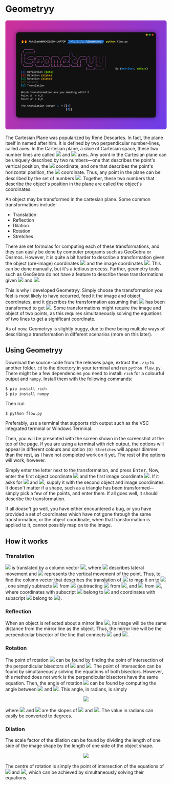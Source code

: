 # Geometryy
<!-- ## A tool to accurately describe transformations on the Cartesian plane, given the image and pre-image coordinates. -->

![](./Screenshot.svg)

The Cartesian Plane was popularized by René Descartes. In fact, the plane itself in named after him. It is defined by two perpendicular number-lines, called axes. In the Cartesian plane, a slice of Cartesian space, these two number lines are called <img src="https://render.githubusercontent.com/render/math?math=x"> and <img src="https://render.githubusercontent.com/render/math?math=y"> axes. Any point in the Cartesian plane can be uniquely described by two numbers—one that describes the point's vertical position, the <img src="https://render.githubusercontent.com/render/math?math=y"> coordinate, and one that describes the point's horizontal position, the <img src="https://render.githubusercontent.com/render/math?math=x"> coordinate. Thus, any point in the plane can be described by the set of numbers <img src="https://render.githubusercontent.com/render/math?math=(x,y)">. Together, these two numbers that describe the object's position in the plane are called the object's coordinates.

An object may be transformed in the cartesian plane. Some common transformations include:
- Translation
- Reflection
- Dilation
- Rotation
- Stretches

There are set formulas for computing each of these transformations, and they can easily be done by computer programs such as GeoGebra or Desmos. However, it is quite a bit harder to describe a transformation given the object (pre-image) coordinates <img src="https://render.githubusercontent.com/render/math?math=A(x,y)"> and the image coordinates <img src="https://render.githubusercontent.com/render/math?math=A'(x,y)">. This can be done manually, but it's a tedious process. Further, geometry tools such as GeoGebra do not have a feature to describe these transformations given <img src="https://render.githubusercontent.com/render/math?math=A"> and <img src="https://render.githubusercontent.com/render/math?math=A'">.

This is why I developed Geometryy. Simply choose the transformation you feel is most likely to have occurred, feed it the image and object coordinates, and it describes the transformation assuming that <img src="https://render.githubusercontent.com/render/math?math=A"> has been transformed to get <img src="https://render.githubusercontent.com/render/math?math=A'">. Some transformations might require the image and object of two points, as this requires simultaneously solving the equations of two lines to get a significant coordinate.

As of now, Geometryy is slightly buggy, due to there being multiple ways of describing a transformation in different scenarios (more on this later).

## Using Geometryy
Download the source-code from the releases page, extract the `.zip` to another folder. `cd` to the directory in your terminal and run `python flow.py`. There might be a few dependencies you need to install: `rich` for a colourful output and `numpy`. Install them with the following commands:
```
$ pip install rich
$ pip install numpy
```
Then run
```
$ python flow.py
```
Preferably, use a terminal that supports rich output such as the VSC integrated terminal or Windows Terminal.

Then, you will be presented with the screen shown in the screenshot at the top of the page. If you are using a terminal with rich output, the options will appear in different colours and option `[D] Stretches` will appear dimmer than the rest, as I have not completed work on it yet. The rest of the options will work, however.

Simply enter the letter next to the transformation, and press <kbd>Enter</kbd>. Now, enter the first object coordinate <img src="https://render.githubusercontent.com/render/math?math=A"> and the first image coordinate <img src="https://render.githubusercontent.com/render/math?math=A'">. If it asks for <img src="https://render.githubusercontent.com/render/math?math=B"> and <img src="https://render.githubusercontent.com/render/math?math=B'">, supply it with the second object and image coordinates. It doesn't matter if a shape, such as a triangle has been transformed—simply pick a few of the points, and enter them. If all goes well, it should describe the transformation.

If all *doesn't* go well, you have either encountered a bug, or you have provided a set of coordinates which have not gone through the same transformation, or the object coordinate, when that transformation is applied to it, cannot possibly map on to the image.

## How it works
### Translation
<img src="https://render.githubusercontent.com/render/math?math=A"> is translated by a column vector <img src="https://render.githubusercontent.com/render/math?math=\begin{pmatrix} a\\b\end{pmatrix}">, where <img src="https://render.githubusercontent.com/render/math?math=a"> describes lateral movement and <img src="https://render.githubusercontent.com/render/math?math=b"> represents the vertical movement of the point. Thus, to find the column vector that describes the translation of <img src="https://render.githubusercontent.com/render/math?math=A"> to map it on to <img src="https://render.githubusercontent.com/render/math?math=A'">, one simply subtracts <img src="https://render.githubusercontent.com/render/math?math=A"> from <img src="https://render.githubusercontent.com/render/math?math=A'"> (subtracting <img src="https://render.githubusercontent.com/render/math?math=x_1"> from <img src="https://render.githubusercontent.com/render/math?math=x_2">, and <img src="https://render.githubusercontent.com/render/math?math=y_1"> from <img src="https://render.githubusercontent.com/render/math?math=y_2">, where coordinates with subscript <img src="https://render.githubusercontent.com/render/math?math=1"> belong to <img src="https://render.githubusercontent.com/render/math?math=A"> and coordinates with subscript <img src="https://render.githubusercontent.com/render/math?math=2"> belong to <img src="https://render.githubusercontent.com/render/math?math=A'">).

### Reflection
When an object is reflected about a mirror line <img src="https://render.githubusercontent.com/render/math?math=f(x)">, its image will be the same distance from the mirror line as the object. Thus, the mirror line will be the perpendicular bisector of the line that connects <img src="https://render.githubusercontent.com/render/math?math=A"> and <img src="https://render.githubusercontent.com/render/math?math=A'">.

### Rotation
The point of rotation <img src="https://render.githubusercontent.com/render/math?math=P"> can be found by finding the point of intersection of the perpendicular bisectors of <img src="https://render.githubusercontent.com/render/math?math=\overline{AA'}"> and <img src="https://render.githubusercontent.com/render/math?math=\overline{BB'}">. The point of intersection can be found by simultaneously solving the equations of both bisectors. However, this method does not work is the perpendicular bisectors have the same equation. Then, the angle of rotation <img src="https://render.githubusercontent.com/render/math?math=\theta"> can be found by computing the angle between <img src="https://render.githubusercontent.com/render/math?math=\overline{AP}"> and <img src="https://render.githubusercontent.com/render/math?math=\overline{A'P}">. This angle, in radians, is simply

<div style="text-align:center">
<img src="https://render.githubusercontent.com/render/math?math=\tan^{-1}\left(\frac{m_1 - m_2}{1+m_1 m_2}\right)" width=120px></div>

where <img src="https://render.githubusercontent.com/render/math?math=m_1"> and <img src="https://render.githubusercontent.com/render/math?math=m_2"> are the slopes of <img src="https://render.githubusercontent.com/render/math?math=\overline{AP}"> and <img src="https://render.githubusercontent.com/render/math?math=\overline{A'P}">. The value in radians can easily be converted to degrees.

### Dilation
The scale factor of the dilation can be found by dividing the length of one side of the image shape by the length of one side of the object shape.

<div style="text-align:center">
<img src="https://render.githubusercontent.com/render/math?math=k = \frac{A'B'}{AB}" width=88px></div>

The centre of rotation is simply the point of intersection of the equations of <img src="https://render.githubusercontent.com/render/math?math=AA'"> and <img src="https://render.githubusercontent.com/render/math?math=BB'">, which can be achieved by simultaneously solving their equations.
